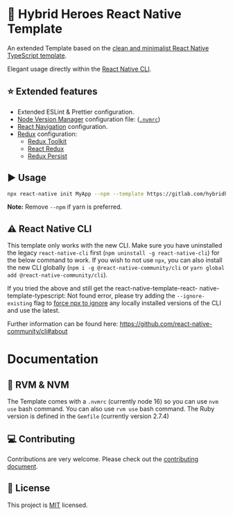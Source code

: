 # :space_invader: Hybrid Heroes React Native Template

An extended Template based on the [clean and minimalist React Native TypeScript template](https://img.shields.io/github/issues/react-native-community/react-native-template-typescript).

Elegant usage directly within the [React Native CLI](https://github.com/react-native-community/cli).

## :star: Extended features

- Extended ESLint & Prettier configuration.
- [Node Version Manager](https://github.com/nvm-sh/nvm) configuration file: ([`.nvmrc`](template/.nvmrc))
- [React Navigation](https://reactnavigation.org/) configuration.
- [Redux](https://redux.js.org/) configuration:
  - [Redux Toolkit](https://redux-toolkit.js.org/)
  - [React Redux](https://react-redux.js.org/)
  - [Redux Persist](https://github.com/rt2zz/redux-persist)

## :arrow_forward: Usage
```sh
npx react-native init MyApp --npm --template https://gitlab.com/hybridheroes/opensource/react-native-template
```
**Note:** Remove `--npm` if yarn is preferred.

## :warning: React Native CLI

This template only works with the new CLI. Make sure you have uninstalled the legacy `react-native-cli` first (`npm uninstall -g react-native-cli`) for the below command to work. If you wish to not use `npx`, you can also install the new CLI globally (`npm i -g @react-native-community/cli` or `yarn global add @react-native-community/cli`).

If you tried the above and still get the react-native-template-react- native-template-typescript: Not found error, please try adding the `--ignore-existing` flag to [force npx to ignore](https://github.com/npm/npx#description) any locally installed versions of the CLI and use the latest.

Further information can be found here: https://github.com/react-native-community/cli#about

# Documentation

## :gem: RVM & NVM
The Template comes with a `.nvmrc` (currently node 16) so you can use `nvm use` bash command.
You can also use `rvm use` bash command. The Ruby version is defined in the `Gemfile` (currently version 2.7.4)

## :computer: Contributing

Contributions are very welcome. Please check out the [contributing document](CONTRIBUTING.md).

## :bookmark: License

This project is [MIT](LICENSE) licensed.
